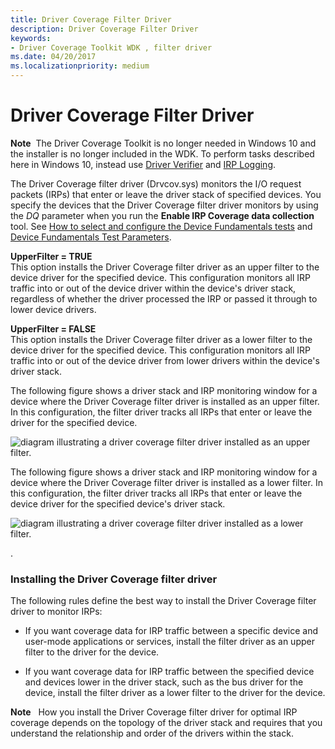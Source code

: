 ```yaml
---
title: Driver Coverage Filter Driver
description: Driver Coverage Filter Driver
keywords:
- Driver Coverage Toolkit WDK , filter driver
ms.date: 04/20/2017
ms.localizationpriority: medium
---
```


# Driver Coverage Filter Driver


**Note**  The Driver Coverage Toolkit is no longer needed in Windows 10 and the installer is no longer included in the WDK. To perform tasks described here in Windows 10, instead use [Driver Verifier](driver-verifier.md) and [IRP Logging](irp-logging.md).

 

The Driver Coverage filter driver (Drvcov.sys) monitors the I/O request packets (IRPs) that enter or leave the driver stack of specified devices. You specify the devices that the Driver Coverage filter driver monitors by using the *DQ* parameter when you run the **Enable IRP Coverage data collection** tool. See [How to select and configure the Device Fundamentals tests](/windows-hardware/drivers) and [Device Fundamentals Test Parameters](/windows-hardware/drivers).

<span id="UpperFilter___TRUE"></span><span id="upperfilter___true"></span><span id="UPPERFILTER___TRUE"></span>**UpperFilter = TRUE**  
This option installs the Driver Coverage filter driver as an upper filter to the device driver for the specified device. This configuration monitors all IRP traffic into or out of the device driver within the device's driver stack, regardless of whether the driver processed the IRP or passed it through to lower device drivers.

<span id="UpperFilter___FALSE"></span><span id="upperfilter___false"></span><span id="UPPERFILTER___FALSE"></span>**UpperFilter = FALSE**  
This option installs the Driver Coverage filter driver as a lower filter to the device driver for the specified device. This configuration monitors all IRP traffic into or out of the device driver from lower drivers within the device's driver stack.

The following figure shows a driver stack and IRP monitoring window for a device where the Driver Coverage filter driver is installed as an upper filter. In this configuration, the filter driver tracks all IRPs that enter or leave the driver for the specified device.

![diagram illustrating a driver coverage filter driver installed as an upper filter.](images/coverage-1.png)

The following figure shows a driver stack and IRP monitoring window for a device where the Driver Coverage filter driver is installed as a lower filter. In this configuration, the filter driver tracks all IRPs that enter or leave the device driver for the specified device's driver stack.

![diagram illustrating a driver coverage filter driver installed as a lower filter.](images/coverage-2.png)

.

### <span id="installing_the_driver_coverage_filter_driver"></span><span id="INSTALLING_THE_DRIVER_COVERAGE_FILTER_DRIVER"></span> Installing the Driver Coverage filter driver

The following rules define the best way to install the Driver Coverage filter driver to monitor IRPs:

-   If you want coverage data for IRP traffic between a specific device and user-mode applications or services, install the filter driver as an upper filter to the driver for the device.

-   If you want coverage data for IRP traffic between the specified device and devices lower in the driver stack, such as the bus driver for the device, install the filter driver as a lower filter to the driver for the device.

**Note**   How you install the Driver Coverage filter driver for optimal IRP coverage depends on the topology of the driver stack and requires that you understand the relationship and order of the drivers within the stack.

 

 


